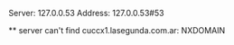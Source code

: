 Server:		127.0.0.53
Address:	127.0.0.53#53

** server can't find cuccx1.lasegunda.com.ar: NXDOMAIN

